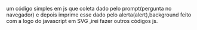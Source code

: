 um código simples em js que coleta dado pelo prompt(pergunta no navegador) e depois imprime esse dado pelo alerta(alert),background feito com a logo do javascript em SVG ,irei fazer outros códigos js.

